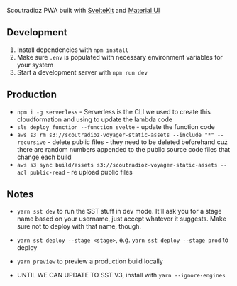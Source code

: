 Scoutradioz PWA built with [SvelteKit](https://kit.svelte.dev/) and [Material UI](https://sveltematerialui.com/)

## Development

1. Install dependencies with `npm install`
2. Make sure `.env` is populated with necessary environment variables for your system
3. Start a development server with `npm run dev`

## Production

- `npm i -g serverless` - Serverless is the CLI we used to create this cloudformation and using to update the lambda code
- `sls deploy function --function svelte` - update the function code
- `aws s3 rm s3://scoutradioz-voyager-static-assets --include "*" --recursive` - delete public files - they need to be deleted beforehand cuz there are random numbers appended to the public source code files that change each build
- `aws s3 sync build/assets s3://scoutradioz-voyager-static-assets --acl public-read` - re upload public files

## Notes

- `yarn sst dev` to run the SST stuff in dev mode. It'll ask you for a stage name based on your username, just accept whatever it suggests. Make sure not to deploy with that name, though.
- `yarn sst deploy --stage <stage>`, e.g. `yarn sst deploy --stage prod` to deploy
- `yarn preview` to preview a production build locally

- UNTIL WE CAN UPDATE TO SST V3, install with `yarn --ignore-engines`